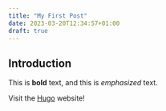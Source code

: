 ```yaml
---
title: "My First Post"
date: 2023-03-20T12:34:57+01:00
draft: true
---
```


## Introduction

This is **bold** text, and this is *emphasized* text.

Visit the [Hugo](https://gohugo.io) website!